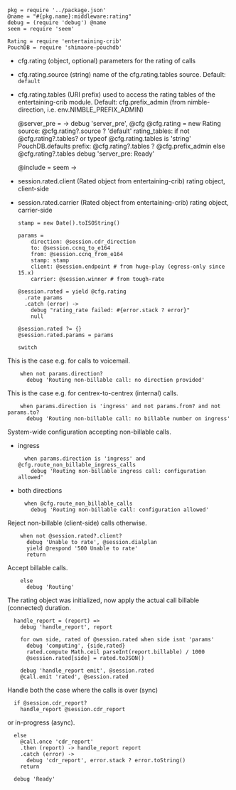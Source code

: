     pkg = require '../package.json'
    @name = "#{pkg.name}:middleware:rating"
    debug = (require 'debug') @name
    seem = require 'seem'

    Rating = require 'entertaining-crib'
    PouchDB = require 'shimaore-pouchdb'

* cfg.rating (object, optional) parameters for the rating of calls
* cfg.rating.source (string) name of the cfg.rating.tables source. Default: `default`
* cfg.rating.tables (URI prefix) used to access the rating tables of the entertaining-crib module. Default: cfg.prefix_admin (from nimble-direction, i.e. env.NIMBLE_PREFIX_ADMIN)

    @server_pre = ->
      debug 'server_pre', @cfg
      @cfg.rating = new Rating
        source: @cfg.rating?.source ? 'default'
        rating_tables:
          if not @cfg.rating?.tables? or typeof @cfg.rating.tables is 'string'
            PouchDB.defaults prefix: @cfg.rating?.tables ? @cfg.prefix_admin
          else
            @cfg.rating?.tables
      debug 'server_pre: Ready'

    @include = seem ->

* session.rated.client (Rated object from entertaining-crib) rating object, client-side
* session.rated.carrier (Rated object from entertaining-crib) rating object, carrier-side

      stamp = new Date().toISOString()

      params =
          direction: @session.cdr_direction
          to: @session.ccnq_to_e164
          from: @session.ccnq_from_e164
          stamp: stamp
          client: @session.endpoint # from huge-play (egress-only since 15.x)
          carrier: @session.winner # from tough-rate

      @session.rated = yield @cfg.rating
        .rate params
        .catch (error) ->
          debug "rating_rate failed: #{error.stack ? error}"
          null

      @session.rated ?= {}
      @session.rated.params = params

      switch

This is the case e.g. for calls to voicemail.

        when not params.direction?
          debug 'Routing non-billable call: no direction provided'

This is the case e.g. for centrex-to-centrex (internal) calls.

        when params.direction is 'ingress' and not params.from? and not params.to?
          debug 'Routing non-billable call: no billable number on ingress'

System-wide configuration accepting non-billable calls.

- ingress

        when params.direction is 'ingress' and @cfg.route_non_billable_ingress_calls
          debug 'Routing non-billable ingress call: configuration allowed'

- both directions

        when @cfg.route_non_billable_calls
          debug 'Routing non-billable call: configuration allowed'

Reject non-billable (client-side) calls otherwise.

        when not @session.rated?.client?
          debug 'Unable to rate', @session.dialplan
          yield @respond '500 Unable to rate'
          return

Accept billable calls.

        else
          debug 'Routing'

The rating object was initialized, now apply the actual call billable (connected) duration.

      handle_report = (report) =>
        debug 'handle_report', report

        for own side, rated of @session.rated when side isnt 'params'
          debug 'computing', {side,rated}
          rated.compute Math.ceil parseInt(report.billable) / 1000
          @session.rated[side] = rated.toJSON()

        debug 'handle_report emit', @session.rated
        @call.emit 'rated', @session.rated

Handle both the case where the calls is over (sync)

      if @session.cdr_report?
        handle_report @session.cdr_report

or in-progress (async).

      else
        @call.once 'cdr_report'
        .then (report) -> handle_report report
        .catch (error) ->
          debug 'cdr_report', error.stack ? error.toString()
        return

      debug 'Ready'
